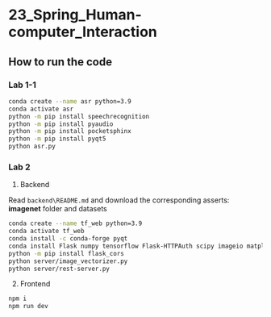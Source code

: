 # 23_Spring_Human-computer_Interaction
## How to run the code
### Lab 1-1

```bash
conda create --name asr python=3.9
conda activate asr
python -m pip install speechrecognition
python -m pip install pyaudio
python -m pip install pocketsphinx
python -m pip install pyqt5
python asr.py
```

### Lab 2

1. Backend

Read `backend\README.md` and download the corresponding asserts: **imagenet** folder and datasets

```bash
conda create --name tf_web python=3.9
conda activate tf_web
conda install -c conda-forge pyqt
conda install Flask numpy tensorflow Flask-HTTPAuth scipy imageio matplotlib scikit-learn
python -m pip install flask_cors
python server/image_vectorizer.py
python server/rest-server.py
```

2. Frontend

```bash
npm i
npm run dev
```

